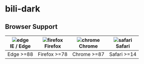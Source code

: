 # bili-dark

## Browser Support

[edge]: https://raw.githubusercontent.com/alrra/browser-logos/master/src/edge/edge_24x24.png
[firefox]: https://raw.githubusercontent.com/alrra/browser-logos/master/src/firefox/firefox_24x24.png
[chrome]: https://raw.githubusercontent.com/alrra/browser-logos/master/src/chrome/chrome_24x24.png
[safari]: https://raw.githubusercontent.com/alrra/browser-logos/master/src/safari/safari_24x24.png

| ![edge]</br> IE / Edge | ![firefox]</br>Firefox | ![chrome]</br>Chrome | ![safari]</br>Safari |
| :--------------------: | :--------------------: | :------------------: | :------------------: |
|       Edge >=88        |      Firefox >=78      |     Chrome >=87      |     Safari >=14      |
